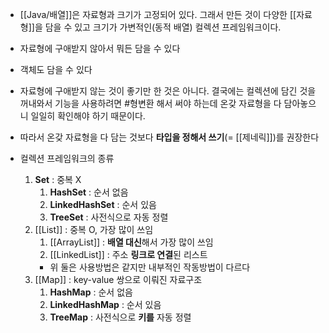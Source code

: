 - [[Java/배열]]은 자료형과 크기가 고정되어 있다. 그래서 만든 것이 다양한 [[자료형]]을 담을 수 있고 크기가 가변적인(동적 배열) 컬렉션 프레임워크이다.
- 자료형에 구애받지 않아서 뭐든 담을 수 있다
- 객체도 담을 수 있다
- 자료형에 구애받지 않는 것이 좋기만 한 것은 아니다. 결국에는 컬렉션에 담긴 것을 꺼내와서 기능을 사용하려면 #형변환 해서 써야 하는데 온갖 자료형을 다 담아놓으니 일일히 확인해야 하기 때문이다.
- 따라서 온갖 자료형을 다 담는 것보다 **타입을 정해서 쓰기**(= [[제네릭]])를 권장한다

- 컬렉션 프레임워크의 종류
	1. **Set** : 중복 X
		1. **HashSet** : 순서 없음
		2. **LinkedHashSet** : 순서 있음
		3. **TreeSet** : 사전식으로 자동 정렬
	2. [[List]] : 중복 O, 가장 많이 쓰임
		1. [[ArrayList]] : **배열 대신**해서 가장 많이 쓰임
		2. [[LinkedList]] : 주소 **링크로 연결**된 리스트
		- 위 둘은 사용방법은 같지만 내부적인 작동방법이 다르다
	3. [[Map]] : key-value 쌍으로 이뤄진 자료구조
		1. **HashMap** : 순서 없음
		2. **LinkedHashMap** : 순서 있음
		3. **TreeMap** : 사전식으로 **키를** 자동 정렬
